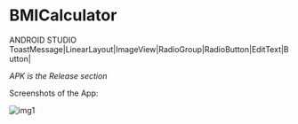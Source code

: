 # BMICalculator
ANDROID STUDIO
ToastMessage|LinearLayout|ImageView|RadioGroup|RadioButton|EditText|Button|

*APK is the Release section*

Screenshots of the App:

![img1](https://user-images.githubusercontent.com/76391639/123268767-f9665a80-d51b-11eb-9c39-24f7ba41ed71.jpg)
